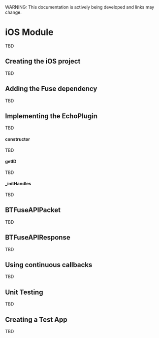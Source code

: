 
WARNING: This documentation is actively being developed and links may change.

# iOS Module

TBD

## Creating the iOS project

TBD

## Adding the Fuse dependency

TBD

## Implementing the EchoPlugin

TBD

#### constructor

TBD

#### getID

TBD

#### _initHandles

TBD

## BTFuseAPIPacket

TBD

## BTFuseAPIResponse

TBD

## Using continuous callbacks

TBD

## Unit Testing

TBD

## Creating a Test App

TBD
